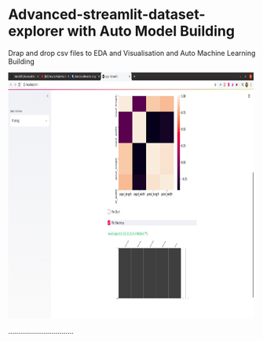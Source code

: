 # Advanced-streamlit-dataset-explorer with Auto Model Building
Drap and drop csv files to EDA and Visualisation and Auto Machine Learning Building

<img src="screenshot-2.png" height="500" width="500">

.................................
